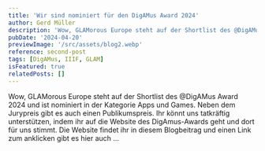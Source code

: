 ```yaml
---
title: 'Wir sind nominiert für den DigAMus Award 2024'
author: Gerd Müller
description: 'Wow, GLAMorous Europe steht auf der Shortlist des @DigAMus Award 2024 und ist nominiert in der Kategorie Apps und Games. Neben dem Jurypreis gibt es auch einen Publikumspreis. Ihr könnt uns tatkräftig unterstützen, indem ihr auf die Website des DigAmus-Awards geht und dort für uns stimmt.'
pubDate: '2024-04-20'
previewImage: '/src/assets/blog2.webp'
reference: second-post
tags: [DigAMus, IIIF, GLAM]
isFeatured: true
relatedPosts: []
---
```


Wow, GLAMorous Europe steht auf der Shortlist des @DigAMus Award 2024 und ist nominiert in der Kategorie Apps und Games. Neben dem Jurypreis gibt es auch einen Publikumspreis. Ihr könnt uns tatkräftig unterstützen, indem ihr auf die Website des DigAmus-Awards geht und dort für uns stimmt. Die Website findet ihr in diesem Blogbeitrag und einen Link zum anklicken gibt es hier auch …
